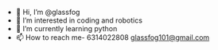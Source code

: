 - 👋 Hi, I’m @glassfog
- 👀 I’m interested in coding and robotics
- 🌱 I’m currently learning python
- 📫 How to reach me- 6314022808 glassfog101@gmail.com

<!---
glassfog/glassfog is a ✨ special ✨ repository because its `README.md` (this file) appears on your GitHub profile.
You can click the Preview link to take a look at your changes.
--->

